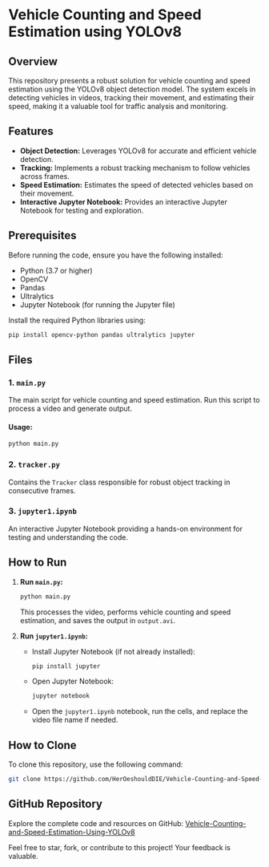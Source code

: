 # Vehicle Counting and Speed Estimation using YOLOv8

## Overview

This repository presents a robust solution for vehicle counting and speed estimation using the YOLOv8 object detection model. The system excels in detecting vehicles in videos, tracking their movement, and estimating their speed, making it a valuable tool for traffic analysis and monitoring.

## Features

- **Object Detection:** Leverages YOLOv8 for accurate and efficient vehicle detection.
- **Tracking:** Implements a robust tracking mechanism to follow vehicles across frames.
- **Speed Estimation:** Estimates the speed of detected vehicles based on their movement.
- **Interactive Jupyter Notebook:** Provides an interactive Jupyter Notebook for testing and exploration.

## Prerequisites

Before running the code, ensure you have the following installed:

- Python (3.7 or higher)
- OpenCV
- Pandas
- Ultralytics
- Jupyter Notebook (for running the Jupyter file)

Install the required Python libraries using:

```bash
pip install opencv-python pandas ultralytics jupyter
```

## Files

### 1. `main.py`

The main script for vehicle counting and speed estimation. Run this script to process a video and generate output.

#### Usage:

```bash
python main.py
```

### 2. `tracker.py`

Contains the `Tracker` class responsible for robust object tracking in consecutive frames.

### 3. `jupyter1.ipynb`

An interactive Jupyter Notebook providing a hands-on environment for testing and understanding the code.

## How to Run

1. **Run `main.py`:**

   ```bash
   python main.py
   ```

   This processes the video, performs vehicle counting and speed estimation, and saves the output in `output.avi`.

2. **Run `jupyter1.ipynb`:**

   - Install Jupyter Notebook (if not already installed):

     ```bash
     pip install jupyter
     ```

   - Open Jupyter Notebook:

     ```bash
     jupyter notebook
     ```

   - Open the `jupyter1.ipynb` notebook, run the cells, and replace the video file name if needed.

## How to Clone

To clone this repository, use the following command:

```bash
git clone https://github.com/HerOeshouldDIE/Vehicle-Counting-and-Speed-Estimation-Using-YOLOv8.git
```

## GitHub Repository

Explore the complete code and resources on GitHub: [Vehicle-Counting-and-Speed-Estimation-Using-YOLOv8](https://github.com/HerOeshouldDIE/Vehicle-Counting-and-Speed-Estimation-Using-YOLOv8)

Feel free to star, fork, or contribute to this project! Your feedback is valuable.
